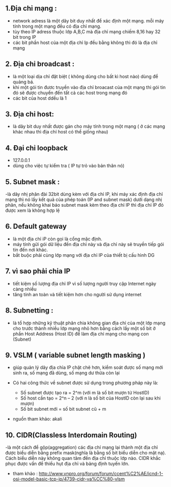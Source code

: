 ## 1.Địa chỉ mạng : 
- network adress là một dãy bit duy nhất để xác định một mạng. mỗi máy tính trong một mạng đều có địa chỉ mạng.
- tùy theo IP adress thuộc lớp A,B,C mà địa chỉ mạng chiếm 8,16 hay 32 bit trong IP
- các bit phần host của một địa chỉ Ip đều bằng không thì đó là địa chỉ mạng
## 2. Địa chỉ broadcast :
- là một loại dịa chỉ đặt biệt ( không dùng cho bất kì host nào) dùng để quảng bá.
- khi một gói tin đươc truyền vào địa chỉ broacast của một mạng thì gói tin đó sẽ được chuyển đến tất cả các host trong mạng đó
- các bit của host ddều là 1
## 3. Địa chỉ host:
- là dãy bit duy nhất được gán cho máy tính trong một mạng ( ở các mạng khác nhau thì địa chỉ host có thể giống nhau)

## 4. Đại chỉ loopback
- 127.0.0.1
- dùng cho việc tự kiểm tra ( IP tự trỏ vào bản thân nó)

## 5. Subnet mask :
-là dãy nhị phân đài 32bit dùng kèm với địa chỉ IP,
khi máy xác định địa chỉ mạng thì nó lấy kết quả của phép toán (IP and subnet mask) dưới dạng nhị phân,
nếu không khai báo subnet mask kèm theo địa chỉ IP thì địa chỉ IP đó được xem là không hợp lệ

## 6. Default gateway
- là một địa chỉ iP còn gọi là cổng mặc định.
- máy tính gửi gói dữ liệu đến địa chỉ này và địa chỉ này sẽ truyền tiếp gói tin đến nơi khác.
- bắt buộc phải cùng lớp mạng với địa chỉ IP của thiết bị cấu hình DG

## 7. vì sao phải chia IP
- tiết kiệm số lượng địa chỉ IP vì số lượng người truy cập Internet ngày càng nhiều
- tăng tính an toàn và tiết kiệm hơn cho người sử dụng internet
## 8. Subnetting : 
- là tổ hợp những kỹ thuật phân chia không gian địa chỉ của một lớp mạng cho trước thành nhiều lớp mạng nhỏ hơn bằng cách lấy một số bit ở phần Host Address (Host ID) để làm địa chỉ mạng cho mạng con (Subnet)

## 9. VSLM ( variable subnet length masking )
- giúp quản lý dãy địa chỉa IP chặt chẽ hơn, kiểm soát được số mạng mới sinh ra, số mạng đã dùng, số mạng dư thừa còn lại
- Có hai công thức về subnet được sử dụng trong phương pháp này là:
  - Số subnet được tạo ra = 2^m (với m là số bit mượn từ HostID)
  - Số host cần tạo = 2^n – 2 (với n là số bit của HostID còn lại sau khi mượn)
  - Số bit subnet mới = số bit subnet cũ + m
  
 - nguồn tham khảo: akali
## 10. CIDR(Classless Interdomain Routing) 
-là một cách để gộp(aggregation) các địa chỉ mạng lại thành một địa chỉ được biểu diễn bằng prefix mask(nghĩa là bằng số bit biểu diễn cho mặt nạ). Cách biểu diễn này không quan tâm đến địa chỉ thuộc lớp nào. CIDR khắc phục được vấn đề thiếu hụt địa chỉ và bảng định tuyến lớn.
- tham khảo : http://www.vnpro.org/forum/forum/ccent%C2%AE/icnd-1-osi-model-basic-tcp-ip/4739-cidr-va%CC%80-vlsm
